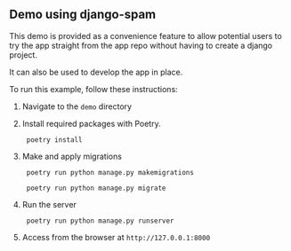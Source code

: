 ## Demo using django-spam

This demo is provided as a convenience feature to allow potential users to try the app straight from the app repo without having to create a django project.

It can also be used to develop the app in place.

To run this example, follow these instructions:

1. Navigate to the `demo` directory

2. Install required packages with Poetry.

		poetry install
	
3. Make and apply migrations

		poetry run python manage.py makemigrations
		
		poetry run python manage.py migrate
		
4. Run the server

		poetry run python manage.py runserver
		
4. Access from the browser at `http://127.0.0.1:8000`
